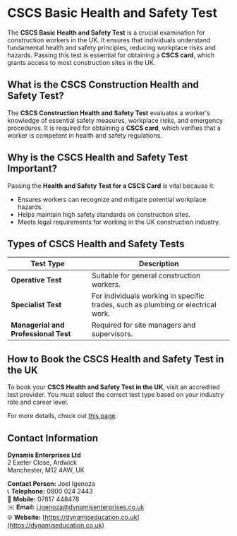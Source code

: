 # CSCS Basic Health and Safety Test

The **CSCS Basic Health and Safety Test** is a crucial examination for construction workers in the UK. It ensures that individuals understand fundamental health and safety principles, reducing workplace risks and hazards. Passing this test is essential for obtaining a **CSCS card**, which grants access to most construction sites in the UK.

## What is the CSCS Construction Health and Safety Test?

The **CSCS Construction Health and Safety Test** evaluates a worker's knowledge of essential safety measures, workplace risks, and emergency procedures. It is required for obtaining a **CSCS card**, which verifies that a worker is competent in health and safety regulations.

## Why is the CSCS Health and Safety Test Important?

Passing the **Health and Safety Test for a CSCS Card** is vital because it:
- Ensures workers can recognize and mitigate potential workplace hazards.
- Helps maintain high safety standards on construction sites.
- Meets legal requirements for working in the UK construction industry.

## Types of CSCS Health and Safety Tests

| Test Type                            | Description                                                                      |
| ------------------------------------ | -------------------------------------------------------------------------------- |
| **Operative Test**                   | Suitable for general construction workers.                                       |
| **Specialist Test**                  | For individuals working in specific trades, such as plumbing or electrical work. |
| **Managerial and Professional Test** | Required for site managers and supervisors.                                      |

## How to Book the CSCS Health and Safety Test in the UK

To book your **CSCS Health and Safety Test in the UK**, visit an accredited test provider. You must select the correct test type based on your industry role and career level.

For more details, check out [this page](https://dynamiseducation.co.uk/cscs-test-manchester/).

## Contact Information

**Dynamis Enterprises Ltd**\
2 Exeter Close, Ardwick\
Manchester, M12 4AW, UK

**Contact Person:** Joel Igenoza\
📞 **Telephone:** 0800 024 2443\
📱 **Mobile:** 07817 448478\
✉️ **Email:** [j.igenoza@dynamisenterprises.co.uk](mailto:j.igenoza@dynamisenterprises.co.uk)\
🌐 **Website:** [https://dynamiseducation.co.uk](https://dynamiseducation.co.uk)
